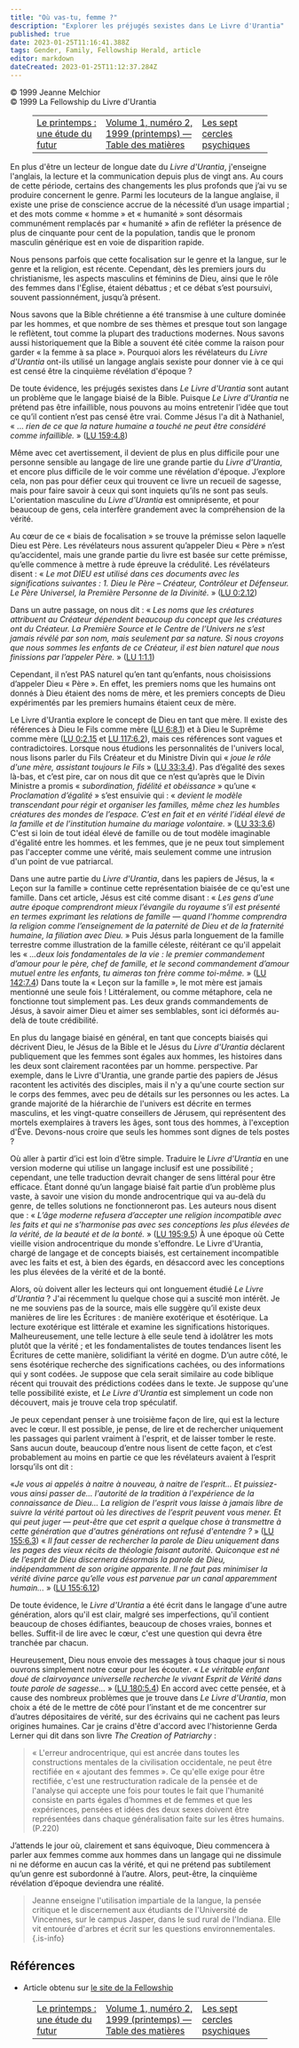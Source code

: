 ```yaml
---
title: "Où vas-tu, femme ?"
description: "Explorer les préjugés sexistes dans Le Livre d'Urantia"
published: true
date: 2023-01-25T11:16:41.388Z
tags: Gender, Family, Fellowship Herald, article
editor: markdown
dateCreated: 2023-01-25T11:12:37.284Z
---
```


<p class="v-card v-sheet theme--light grey lighten-3 px-2">© 1999 Jeanne Melchior<br>© 1999 La Fellowship du Livre d'Urantia</p>
<figure class="table chapter-navigator">
  <table>
    <tbody>
      <tr>
        <td>
        <a href="/fr/article/Henry_Begemann/Springtime_a_study_of_the_future">
          <span class="mdi mdi-arrow-left-drop-circle"></span><span class="pl-2">Le printemps : une étude du futur</span>
        </a>
        </td>
        <td>
        <a href="/fr/index/articles_herald#volume-1-numéro-2-1999-printemps">
          <span class="mdi mdi-book-open-variant"></span><span class="pl-2">Volume 1, numéro 2, 1999 (printemps) — Table des matières</span>
        </a>
        </td>
        <td>
        <a href="/fr/article/Linda_Buselli/The_seven_psychic_circles">
          <span class="pr-2">Les sept cercles psychiques</span><span class="mdi mdi-arrow-right-drop-circle"></span>
        </a>
        </td>
      </tr>
    </tbody>
  </table>
</figure>



En plus d'être un lecteur de longue date du _Livre d'Urantia_, j'enseigne l'anglais, la lecture et la communication depuis plus de vingt ans. Au cours de cette période, certains des changements les plus profonds que j’ai vu se produire concernent le genre. Parmi les locuteurs de la langue anglaise, il existe une prise de conscience accrue de la nécessité d’un usage impartial ; et des mots comme « homme » et « humanité » sont désormais communément remplacés par « humanité » afin de refléter la présence de plus de cinquante pour cent de la population, tandis que le pronom masculin générique est en voie de disparition rapide. 

Nous pensons parfois que cette focalisation sur le genre et la langue, sur le genre et la religion, est récente. Cependant, dès les premiers jours du christianisme, les aspects masculins et féminins de Dieu, ainsi que le rôle des femmes dans l'Église, étaient débattus ; et ce débat s’est poursuivi, souvent passionnément, jusqu’à présent. 

Nous savons que la Bible chrétienne a été transmise à une culture dominée par les hommes, et que nombre de ses thèmes et presque tout son langage le reflètent, tout comme la plupart des traductions modernes. Nous savons aussi historiquement que la Bible a souvent été citée comme la raison pour garder « la femme à sa place ». Pourquoi alors les révélateurs du _Livre d'Urantia_ ont-ils utilisé un langage anglais sexiste pour donner vie à ce qui est censé être la cinquième révélation d'époque ? 

De toute évidence, les préjugés sexistes dans _Le Livre d'Urantia_ sont autant un problème que le langage biaisé de la Bible. Puisque _Le Livre d’Urantia_ ne prétend pas être infaillible, nous pouvons au moins entretenir l’idée que tout ce qu’il contient n’est pas censé être vrai. Comme Jésus l'a dit à Nathaniel, « ... _rien de ce que la nature humaine a touché ne peut être considéré comme infaillible._ » (<a id="a19_410"></a>[LU 159:4.8](/fr/The_Urantia_Book/159#p4_8)) 

Même avec cet avertissement, il devient de plus en plus difficile pour une personne sensible au langage de lire une grande partie du _Livre d'Urantia_, et encore plus difficile de le voir comme une révélation d'époque. J’explore cela, non pas pour défier ceux qui trouvent ce livre un recueil de sagesse, mais pour faire savoir à ceux qui sont inquiets qu’ils ne sont pas seuls. L'orientation masculine du _Livre d'Urantia_ est omniprésente, et pour beaucoup de gens, cela interfère grandement avec la compréhension de la vérité. 

Au cœur de ce « biais de focalisation » se trouve la prémisse selon laquelle Dieu est Père. Les révélateurs nous assurent qu’appeler Dieu « Père » n’est qu’accidentel, mais une grande partie du livre est basée sur cette prémisse, qu’elle commence à mettre à rude épreuve la crédulité. Les révélateurs disent : « _Le mot DIEU est utilisé dans ces documents avec les significations suivantes : 1. Dieu le Père – Créateur, Contrôleur et Défenseur. Le Père Universel, la Première Personne de la Divinité._ » (<a id="a23_505"></a>[LU 0:2.12](/fr/The_Urantia_Book/0#p2_12)) 

Dans un autre passage, on nous dit : « _Les noms que les créatures attribuent au Créateur dépendent beaucoup du concept que les créatures ont du Créateur. La Première Source et le Centre de l’Univers ne s’est jamais révélé par son nom, mais seulement par sa nature. Si nous croyons que nous sommes les enfants de ce Créateur, il est bien naturel que nous finissions par l’appeler Père._ » (<a id="a25_390"></a>[LU 1:1.1](/fr/The_Urantia_Book/1#p1_1)) 

Cependant, il n’est PAS naturel qu’en tant qu’enfants, nous choisissions d’appeler Dieu « Père ». En effet, les premiers noms que les humains ont donnés à Dieu étaient des noms de mère, et les premiers concepts de Dieu expérimentés par les premiers humains étaient ceux de mère. 

Le Livre d'Urantia explore le concept de Dieu en tant que mère. Il existe des références à Dieu le Fils comme mère (<a id="a29_116"></a>[LU 6:8.1](/fr/The_Urantia_Book/6#p8_1)) et à Dieu le Suprême comme mère (<a id="a29_190"></a>[LU 0:2.15](/fr/The_Urantia_Book/0#p2_15) et <a id="a29_235"></a>[LU 117:6.2](/fr/The_Urantia_Book/117#p6_2)), mais ces références sont vagues et contradictoires. Lorsque nous étudions les personnalités de l'univers local, nous lisons parler du Fils Créateur et du Ministre Divin qui « _joue le rôle d'une mère, assistant toujours le Fils_ » (<a id="a29_513"></a>[LU 33:3.4](/fr/The_Urantia_Book/33#p3_4)). Pas d’égalité des sexes là-bas, et c’est pire, car on nous dit que ce n’est qu’après que le Divin Ministre a promis « _subordination, fidélité et obéissance_ » qu’une « _Proclamation d’égalité_ » s’est ensuivie qui : « _devient le modèle transcendant pour régir et organiser les familles, même chez les humbles créatures des mondes de l’espace. C’est en fait et en vérité l’idéal élevé de la famille et de l’institution humaine du mariage volontaire._ » (<a id="a29_1012"></a>[LU 33:3.6](/fr/The_Urantia_Book/33#p3_6)) C'est si loin de tout idéal élevé de famille ou de tout modèle imaginable d'égalité entre les hommes. et les femmes, que je ne peux tout simplement pas l'accepter comme une vérité, mais seulement comme une intrusion d'un point de vue patriarcal. 

Dans une autre partie du _Livre d'Urantia_, dans les papiers de Jésus, la « Leçon sur la famille » continue cette représentation biaisée de ce qu'est une famille. Dans cet article, Jésus est cité comme disant : « _Les gens d’une autre époque comprendront mieux l’évangile du royaume s’il est présenté en termes exprimant les relations de famille — quand l’homme comprendra la religion comme l’enseignement de la paternité de Dieu et de la fraternité humaine, la filiation avec Dieu._ » Puis Jésus parla longuement de la famille terrestre comme illustration de la famille céleste, réitérant ce qu'il appelait les « _...deux lois fondamentales de la vie : le premier commandement d’amour pour le père, chef de famille, et le second commandement d’amour mutuel entre les enfants, tu aimeras ton frère comme toi-même._ » (<a id="a31_818"></a>[LU 142:7.4](/fr/The_Urantia_Book/142#p7_4)) Dans toute la « Leçon sur la famille », le mot mère est jamais mentionné une seule fois ! Littéralement, ou comme métaphore, cela ne fonctionne tout simplement pas. Les deux grands commandements de Jésus, à savoir aimer Dieu et aimer ses semblables, sont ici déformés au-delà de toute crédibilité. 

En plus du langage biaisé en général, en tant que concepts biaisés qui décrivent Dieu, le Jésus de la Bible et le Jésus du _Livre d'Urantia_ déclarent publiquement que les femmes sont égales aux hommes, les histoires dans les deux sont clairement racontées par un homme. perspective. Par exemple, dans le Livre d'Urantia, une grande partie des papiers de Jésus racontent les activités des disciples, mais il n'y a qu'une courte section sur le corps des femmes, avec peu de détails sur les personnes ou les actes. La grande majorité de la hiérarchie de l'univers est décrite en termes masculins, et les vingt-quatre conseillers de Jérusem, qui représentent des mortels exemplaires à travers les âges, sont tous des hommes, à l'exception d'Ève. Devons-nous croire que seuls les hommes sont dignes de tels postes ? 

Où aller à partir d’ici est loin d’être simple. Traduire le _Livre d'Urantia_ en une version moderne qui utilise un langage inclusif est une possibilité ; cependant, une telle traduction devrait changer de sens littéral pour être efficace. Étant donné qu’un langage biaisé fait partie d’un problème plus vaste, à savoir une vision du monde androcentrique qui va au-delà du genre, de telles solutions ne fonctionneront pas. Les auteurs nous disent que : « _L’âge moderne refusera d’accepter une religion incompatible avec les faits et qui ne s’harmonise pas avec ses conceptions les plus élevées de la vérité, de la beauté et de la bonté._ » (<a id="a35_642"></a>[LU 195:9.5](/fr/The_Urantia_Book/195#p9_5)) À une époque où Cette vieille vision androcentrique du monde s'effondre. Le Livre d'Urantia, chargé de langage et de concepts biaisés, est certainement incompatible avec les faits et est, à bien des égards, en désaccord avec les conceptions les plus élevées de la vérité et de la bonté. 

Alors, où doivent aller les lecteurs qui ont longuement étudié _Le Livre d’Urantia_ ? J'ai récemment lu quelque chose qui a suscité mon intérêt. Je ne me souviens pas de la source, mais elle suggère qu’il existe deux manières de lire les Écritures : de manière exotérique et ésotérique. La lecture exotérique est littérale et examine les significations historiques. Malheureusement, une telle lecture à elle seule tend à idolâtrer les mots plutôt que la vérité ; et les fondamentalistes de toutes tendances lisent les Écritures de cette manière, solidifiant la vérité en dogme. D’un autre côté, le sens ésotérique recherche des significations cachées, ou des informations qui y sont codées. Je suppose que cela serait similaire au code biblique récent qui trouvait des prédictions codées dans le texte. Je suppose qu'une telle possibilité existe, et _Le Livre d'Urantia_ est simplement un code non découvert, mais je trouve cela trop spéculatif. 

Je peux cependant penser à une troisième façon de lire, qui est la lecture avec le cœur. Il est possible, je pense, de lire et de rechercher uniquement les passages qui parlent vraiment à l'esprit, et de laisser tomber le reste. Sans aucun doute, beaucoup d’entre nous lisent de cette façon, et c’est probablement au moins en partie ce que les révélateurs avaient à l’esprit lorsqu’ils ont dit : 

«_Je vous ai appelés à naitre à nouveau, à naitre de l’esprit... Et puissiez-vous ainsi passer de... l'autorité de la tradition à l'expérience de la connaissance de Dieu... La religion de l'esprit vous laisse à jamais libre de suivre la vérité partout où les directives de l’esprit peuvent vous mener. Et qui peut juger — peut-être que cet esprit a quelque chose à transmettre à cette génération que d'autres générations ont refusé d'entendre ?_ » (<a id="a41_449"></a>[LU 155:6.3](/fr/The_Urantia_Book/155#p6_3)) « _Il faut cesser de rechercher la parole de Dieu uniquement dans les pages des vieux récits de théologie faisant autorité. Quiconque est né de l’esprit de Dieu discernera désormais la parole de Dieu, indépendamment de son origine apparente. Il ne faut pas minimiser la vérité divine parce qu’elle vous est parvenue par un canal apparemment humain..._ » (<a id="a41_849"></a>[LU 155:6.12](/fr/The_Urantia_Book/155#p6_12)) 

De toute évidence, le _Livre d'Urantia_ a été écrit dans le langage d'une autre génération, alors qu'il est clair, malgré ses imperfections, qu'il contient beaucoup de choses édifiantes, beaucoup de choses vraies, bonnes et belles. Suffit-il de lire avec le cœur, c'est une question qui devra être tranchée par chacun. 

Heureusement, Dieu nous envoie des messages à tous chaque jour si nous ouvrons simplement notre cœur pour les écouter. « _Le véritable enfant doué de clairvoyance universelle recherche le vivant Esprit de Vérité dans toute parole de sagesse..._ » (<a id="a45_248"></a>[LU 180:5.4](/fr/The_Urantia_Book/180#p5_4)) En accord avec cette pensée, et à cause des nombreux problèmes que je trouve dans _Le Livre d'Urantia_, mon choix a été de le mettre de côté pour l’instant et de me concentrer sur d’autres dépositaires de vérité, sur des écrivains qui ne cachent pas leurs origines humaines. Car je crains d'être d'accord avec l'historienne Gerda Lerner qui dit dans son livre _The Creation of Patriarchy_ : 

> « L'erreur androcentrique, qui est ancrée dans toutes les constructions mentales de la civilisation occidentale, ne peut être rectifiée en « ajoutant des femmes ». Ce qu'elle exige pour être rectifiée, c'est une restructuration radicale de la pensée et de l'analyse qui accepte une fois pour toutes le fait que l'humanité consiste en parts égales d’hommes et de femmes et que les expériences, pensées et idées des deux sexes doivent être représentées dans chaque généralisation faite sur les êtres humains. (P.220) 

J’attends le jour où, clairement et sans équivoque, Dieu commencera à parler aux femmes comme aux hommes dans un langage qui ne dissimule ni ne déforme en aucun cas la vérité, et qui ne prétend pas subtilement qu’un genre est subordonné à l’autre. Alors, peut-être, la cinquième révélation d’époque deviendra une réalité.

> Jeanne enseigne l'utilisation impartiale de la langue, la pensée critique et le discernement aux étudiants de l'Université de Vincennes, sur le campus Jasper, dans le sud rural de l'Indiana. Elle vit entourée d'arbres et écrit sur les questions environnementales. 
{.is-info}

## Références

- Article obtenu sur [le site de la Fellowship](https://urantia-book.org/archive/newsletters/herald/)



<figure class="table chapter-navigator">
  <table>
    <tbody>
      <tr>
        <td>
        <a href="/fr/article/Henry_Begemann/Springtime_a_study_of_the_future">
          <span class="mdi mdi-arrow-left-drop-circle"></span><span class="pl-2">Le printemps : une étude du futur</span>
        </a>
        </td>
        <td>
        <a href="/fr/index/articles_herald#volume-1-numéro-2-1999-printemps">
          <span class="mdi mdi-book-open-variant"></span><span class="pl-2">Volume 1, numéro 2, 1999 (printemps) — Table des matières</span>
        </a>
        </td>
        <td>
        <a href="/fr/article/Linda_Buselli/The_seven_psychic_circles">
          <span class="pr-2">Les sept cercles psychiques</span><span class="mdi mdi-arrow-right-drop-circle"></span>
        </a>
        </td>
      </tr>
    </tbody>
  </table>
</figure>
